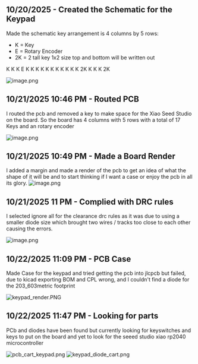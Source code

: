 <!--
  ===================    !!READ THIS NOTICE!!   ====================
  DO NOT edit this file manually. Your changes WILL BE OVERWRITTEN!
  This journal is auto generated and updated by Hack Club Blueprint.
  To edit this file, please edit your journal entries on Blueprint.
  ==================================================================
-->

## 10/20/2025 - Created the Schematic for the Keypad  

Made the schematic key arrangement is 4 columns by 5 rows:
- K = Key 
- E = Rotary Encoder
- 2K = 2 tall key 1x2 size top and bottom will be written out

K K K E
K K K K
K K K K
K K K 2K
K K K 2K

![image.png](https://blueprint.hackclub.com/user-attachments/blobs/proxy/eyJfcmFpbHMiOnsiZGF0YSI6Mzg2MSwicHVyIjoiYmxvYl9pZCJ9fQ==--5082a32cdb9cd73dcb16b6cca413be0df7f70bc9/image.png)

  

## 10/21/2025 10:46 PM - Routed PCB  

I routed the pcb and removed a key to make space for the Xiao Seed Studio on the board. So the board has 4 columns with 5 rows with a total of 17 Keys and an rotary encoder

![image.png](https://blueprint.hackclub.com/user-attachments/blobs/proxy/eyJfcmFpbHMiOnsiZGF0YSI6NDE5OCwicHVyIjoiYmxvYl9pZCJ9fQ==--9d9f18383b22380799a0eb291931b6e3d59c409e/image.png)
  

## 10/21/2025 10:49 PM - Made a Board Render  

I added a margin and made a render of the pcb to get an idea of what the shape of it will be and to start thinking if I want a case or enjoy the pcb in all its glory. 
![image.png](https://blueprint.hackclub.com/user-attachments/blobs/proxy/eyJfcmFpbHMiOnsiZGF0YSI6NDE5OSwicHVyIjoiYmxvYl9pZCJ9fQ==--9bd3bd934de4f6e44229f92ebe4e8b6d0dc4f0ed/image.png)
  

## 10/21/2025 11 PM - Complied with DRC rules  

I selected ignore all for the clearance drc rules as it was due to using a smaller diode size which brought two wires / tracks too close to each other causing the errors.

![image.png](https://blueprint.hackclub.com/user-attachments/blobs/proxy/eyJfcmFpbHMiOnsiZGF0YSI6NDIwMCwicHVyIjoiYmxvYl9pZCJ9fQ==--34b1a3d51dd9bb604635d82c330bde3cf690fb14/image.png)
  

## 10/22/2025 11:09 PM - PCB Case  

Made Case for the keypad and tried getting the pcb into jlcpcb but failed, due to kicad exporting BOM and CPL wrong, and I couldn't find a diode for the 203_603metric footprint

![keypad_render.PNG](https://blueprint.hackclub.com/user-attachments/blobs/proxy/eyJfcmFpbHMiOnsiZGF0YSI6NDU3NSwicHVyIjoiYmxvYl9pZCJ9fQ==--796f47a034207fa8d8725a98c5f8fb3c63625839/keypad_render.PNG)
  

## 10/22/2025 11:47 PM - Looking for parts  

PCb and diodes have been found but currently looking for keyswitches and keys to put on the board and yet to look for the seeed studio xiao rp2040 microcontroller

![pcb_cart_keypad.png](https://blueprint.hackclub.com/user-attachments/blobs/proxy/eyJfcmFpbHMiOnsiZGF0YSI6NDU3NywicHVyIjoiYmxvYl9pZCJ9fQ==--12b75ea97dfb95c1f8b19e1f509aadf93d3e0d84/pcb_cart_keypad.png)
![keypad_diode_cart.png](https://blueprint.hackclub.com/user-attachments/blobs/proxy/eyJfcmFpbHMiOnsiZGF0YSI6NDU3NiwicHVyIjoiYmxvYl9pZCJ9fQ==--c806f93c4a0e785a24e2fecf93ceffc7265b1a92/keypad_diode_cart.png)
  


